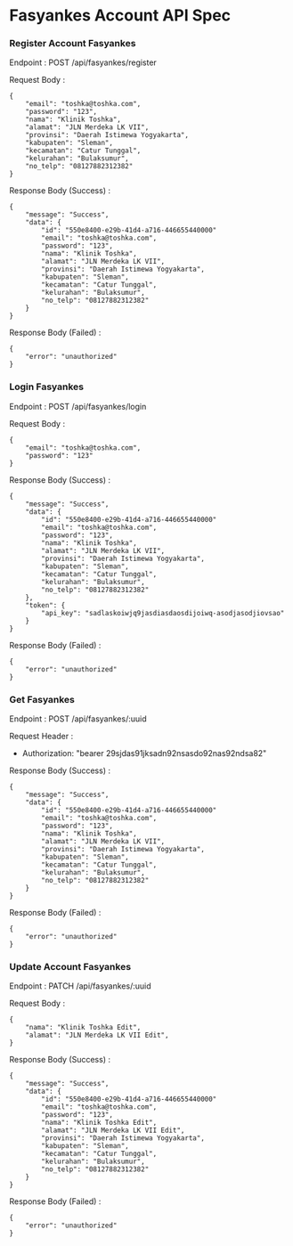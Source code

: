 # Fasyankes Account API Spec

### Register Account Fasyankes

Endpoint : POST /api/fasyankes/register

Request Body :

```
{
	"email": "toshka@toshka.com",
	"password": "123",
	"nama": "Klinik Toshka",
	"alamat": "JLN Merdeka LK VII",
	"provinsi": "Daerah Istimewa Yogyakarta",
	"kabupaten": "Sleman",
	"kecamatan": "Catur Tunggal",
	"kelurahan": "Bulaksumur",
	"no_telp": "08127882312382"
}
```

Response Body (Success) :

```
{
	"message": "Success",
	"data": {
		"id": "550e8400-e29b-41d4-a716-446655440000"
		"email": "toshka@toshka.com",
		"password": "123",
		"nama": "Klinik Toshka",
		"alamat": "JLN Merdeka LK VII",
		"provinsi": "Daerah Istimewa Yogyakarta",
		"kabupaten": "Sleman",
		"kecamatan": "Catur Tunggal",
		"kelurahan": "Bulaksumur",
		"no_telp": "08127882312382"
	}
}
```

Response Body (Failed) :

```
{
	"error": "unauthorized"
}
```

### Login Fasyankes

Endpoint : POST /api/fasyankes/login

Request Body :

```
{
	"email": "toshka@toshka.com",
	"password": "123"
}
```

Response Body (Success) :

```
{
	"message": "Success",
	"data": {
		"id": "550e8400-e29b-41d4-a716-446655440000"
		"email": "toshka@toshka.com",
		"password": "123",
		"nama": "Klinik Toshka",
		"alamat": "JLN Merdeka LK VII",
		"provinsi": "Daerah Istimewa Yogyakarta",
		"kabupaten": "Sleman",
		"kecamatan": "Catur Tunggal",
		"kelurahan": "Bulaksumur",
		"no_telp": "08127882312382"
	},
	"token": {
		"api_key": "sadlaskoiwjq9jasdiasdaosdijoiwq-asodjasodjiovsao"
	}
}
```

Response Body (Failed) :

```
{
	"error": "unauthorized"
}
```

### Get Fasyankes

Endpoint : POST /api/fasyankes/:uuid

Request Header :

- Authorization: "bearer 29sjdas91jksadn92nsasdo92nas92ndsa82"

Response Body (Success) :

```
{
	"message": "Success",
	"data": {
		"id": "550e8400-e29b-41d4-a716-446655440000"
		"email": "toshka@toshka.com",
		"password": "123",
		"nama": "Klinik Toshka",
		"alamat": "JLN Merdeka LK VII",
		"provinsi": "Daerah Istimewa Yogyakarta",
		"kabupaten": "Sleman",
		"kecamatan": "Catur Tunggal",
		"kelurahan": "Bulaksumur",
		"no_telp": "08127882312382"
	}
}
```

Response Body (Failed) :

```
{
	"error": "unauthorized"
}
```

### Update Account Fasyankes

Endpoint : PATCH /api/fasyankes/:uuid

Request Body :

```
{
	"nama": "Klinik Toshka Edit",
	"alamat": "JLN Merdeka LK VII Edit",
}
```

Response Body (Success) :

```
{
	"message": "Success",
	"data": {
		"id": "550e8400-e29b-41d4-a716-446655440000"
		"email": "toshka@toshka.com",
		"password": "123",
		"nama": "Klinik Toshka Edit",
		"alamat": "JLN Merdeka LK VII Edit",
		"provinsi": "Daerah Istimewa Yogyakarta",
		"kabupaten": "Sleman",
		"kecamatan": "Catur Tunggal",
		"kelurahan": "Bulaksumur",
		"no_telp": "08127882312382"
	}
}
```

Response Body (Failed) :

```
{
	"error": "unauthorized"
}
```
